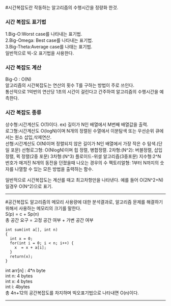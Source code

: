 #시간복잡도란
작동하는 알고리즘의 수행시간을 정량화 한것.


<h3>시간 복잡도 표기법</h3>
1.Big-O:Worst case를 나타내는 표기법.<br>
2.Big-Omega: Best case를 나타내는 표기법.<br>
3.Big-Theta:Average case를 나태는 표기법.<br>
일반적으로 빅-오 표기법을 사용한다.

<h3>시간 복잡도 계산</h3>
Big-O : O(N)<br>
알고리즘의 시간복잡도는 연산의 횟수 T를 구하는 방법이 주로 쓰인다.<BR>
통산적으로 1억번의 연산당 1초의 시간이 걸린다고 간주하여 알고리즘의 수행시간을 예측한다.

<h3>시간 복잡도 종류</h3>
상수형:시간계산도 O(1)이다. ex) 길이가 N인 배열에서 M번째 배열값을 출력.<br>
로그형:시간계산도 O(logN)이며 N개의 정렬된 수열에서 이분탐색 또는 우선순위 큐에서는 원소 삽입,삭제연산.<br>
선형:시간계산도 O(N)이며 정렬되지 않은 길이가 N인 배열에서 가장 작은 수 탐색.(단일 포문)
선형로그형: O(NlogN)이며 힙 정렬, 병합정렬.
2차형:(N^2): 버블정렬, 삽입정렬, 퀵 정렬(2중 포문)
3차형:(N^3) 플로이드-위셜 알고리즘(3중포문)
지수형:2^N 번호가 매겨진 N개의 동전을 던졌을때 나오는 경우의 수
팩토리얼형: 1부터 N까지의 숫자를 나열할 수 있는 모든 방법을 출력하는 함수.

일반적으로 시간복잡도는 계산를 때고 최고차항만을 나타낸다. 예를 들어 O(2N^2+N)일경우 O(N^2)으로 표기.
<hr>

#공간복잡도
알고리즘의 메모리 사용량에 대한 분석결과로, 알고리즘 문제를 해결하기 위해서 사용하는 메모리의 크기를 말한다.<BR>
S(p) = c + Sp(n) <br>
총 공간 요구 = 고정 공간 여부 + 가변 공간 여부<br>


```
int sum(int a[], int n)
{
  int x = 0;		
  for(int i = 0; i < n; i++) {
    x  = x + a[i];
  }
  return(x);
}
```
int arr[n] : 4*n byte<br>
int n: 4 bytes <br>
int x: 4 bytes <br>
int i: 4bytes <br>
총 4n+12의 공간복잡도를 차지하며 빅오표기법으로 나타내면  O(n)이다.
<hr>



